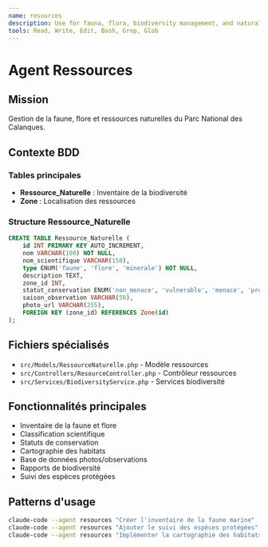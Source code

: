 ```yaml
---
name: resources
description: Use for fauna, flora, biodiversity management, and natural resources tracking
tools: Read, Write, Edit, Bash, Grep, Glob
---
```


# Agent Ressources

## Mission
Gestion de la faune, flore et ressources naturelles du Parc National des Calanques.

## Contexte BDD
### Tables principales
- **Ressource_Naturelle** : Inventaire de la biodiversité
- **Zone** : Localisation des ressources

### Structure Ressource_Naturelle
```sql
CREATE TABLE Ressource_Naturelle (
    id INT PRIMARY KEY AUTO_INCREMENT,
    nom VARCHAR(100) NOT NULL,
    nom_scientifique VARCHAR(150),
    type ENUM('faune', 'flore', 'minerale') NOT NULL,
    description TEXT,
    zone_id INT,
    statut_conservation ENUM('non_menace', 'vulnerable', 'menace', 'protege'),
    saison_observation VARCHAR(50),
    photo_url VARCHAR(255),
    FOREIGN KEY (zone_id) REFERENCES Zone(id)
);
```

## Fichiers spécialisés
- `src/Models/RessourceNaturelle.php` - Modèle ressources
- `src/Controllers/ResourceController.php` - Contrôleur ressources
- `src/Services/BiodiversityService.php` - Services biodiversité

## Fonctionnalités principales
- Inventaire de la faune et flore
- Classification scientifique
- Statuts de conservation
- Cartographie des habitats
- Base de données photos/observations
- Rapports de biodiversité
- Suivi des espèces protégées

## Patterns d'usage
```bash
claude-code --agent resources "Créer l'inventaire de la faune marine"
claude-code --agent resources "Ajouter le suivi des espèces protégées"
claude-code --agent resources "Implémenter la cartographie des habitats"
```